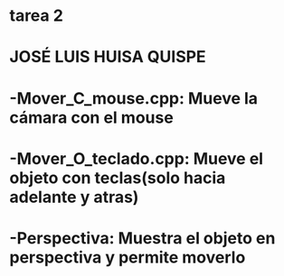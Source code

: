 # tarea 2
# JOSÉ LUIS HUISA QUISPE
# -Mover_C_mouse.cpp: Mueve la cámara con el mouse
# -Mover_O_teclado.cpp: Mueve el objeto con teclas(solo hacia adelante y atras)
# -Perspectiva: Muestra el objeto en perspectiva y permite moverlo
